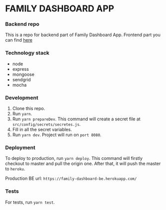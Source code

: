 # FAMILY DASHBOARD APP

### Backend repo

This is a repo for backend part of Family Dashboard App.
Frontend part you can find [here](https://github.com/Lukasz-Semik/family-dashboard-frontend)

### Technology stack

- node
- express
- mongoose
- sendgrid
- mocha

### Development

1. Clone this repo.
2. Run `yarn`.
3. Run `yarn prepareDev`. This command will create a secret file at `src/config/secrets/secretes.js`.
4. Fill in all the secret variables.
5. Run `yarn dev`. Project will run on `port 8080`.

### Deployment

To deploy to production, run `yarn deploy`. This command will firstly checkout to master and pull the origin one. After that, it will push the master to `heroku`.

Production BE url: `https://family-dashboard-be.herokuapp.com/`

### Tests

For tests, run `yarn test`.
